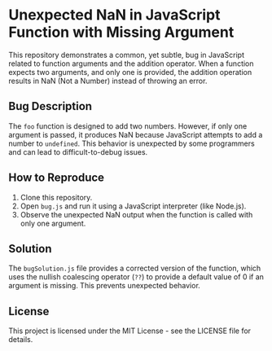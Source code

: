 # Unexpected NaN in JavaScript Function with Missing Argument

This repository demonstrates a common, yet subtle, bug in JavaScript related to function arguments and the addition operator. When a function expects two arguments, and only one is provided, the addition operation results in NaN (Not a Number) instead of throwing an error.

## Bug Description
The `foo` function is designed to add two numbers. However, if only one argument is passed, it produces NaN because JavaScript attempts to add a number to `undefined`. This behavior is unexpected by some programmers and can lead to difficult-to-debug issues.

## How to Reproduce
1. Clone this repository.
2. Open `bug.js` and run it using a JavaScript interpreter (like Node.js).
3. Observe the unexpected NaN output when the function is called with only one argument.

## Solution
The `bugSolution.js` file provides a corrected version of the function, which uses the nullish coalescing operator (`??`) to provide a default value of 0 if an argument is missing.  This prevents unexpected behavior. 

## License
This project is licensed under the MIT License - see the LICENSE file for details.